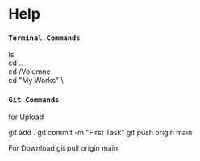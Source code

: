 # Help




### `Terminal Commands`

ls \
cd .. \
cd /Volumne \
cd "My Works" \


### `Git Commands`
for Upload

git add .
git commit -m "First Task"
git push origin main

For Download
git pull origin main








